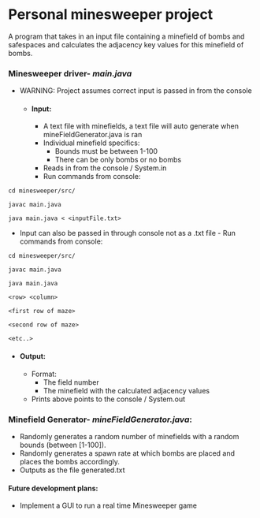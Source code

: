 # Personal minesweeper project
A program that takes in an input file containing a minefield of bombs and safespaces and calculates the adjacency key 
values for this minefield of bombs.

### Minesweeper driver- _main.java_

- WARNING: Project assumes correct input is passed in from the console
  - #### Input:
    - A text file with minefields, a text file will auto generate when mineFieldGenerator.java is ran
    - Individual minefield specifics:
      - Bounds must be between 1-100
      - There can be only bombs or no bombs
    - Reads in from the console / System.in
    - Run commands from console:
```aidl
cd minesweeper/src/
  
javac main.java
    
java main.java < <inputFile.txt>
```

- Input can also be passed in through console not as a .txt file
      - Run commands from console:

```
cd minesweeper/src/
  
javac main.java
    
java main.java 
      
<row> <column>
      
<first row of maze>

<second row of maze>

<etc..>
```    

- #### Output:
  - Format:
    - The field number
    - The minefield with the calculated adjacency values 
  - Prints above points to the console / System.out



### Minefield Generator- _mineFieldGenerator.java_:

- Randomly generates a random number of minefields with a random bounds (between [1-100]).
- Randomly generates a spawn rate at which bombs are placed and places the bombs accordingly.
- Outputs as the file generated.txt

#### Future development plans:

- Implement a GUI to run a real time Minesweeper game
